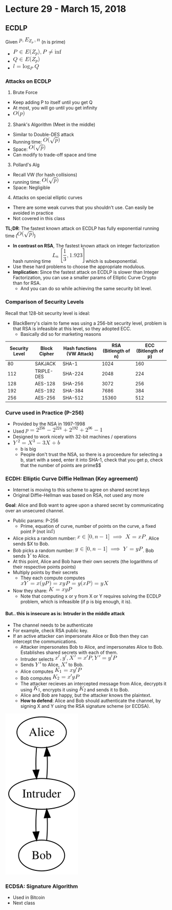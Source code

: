 # Lecture 29 - March 15, 2018

## ECDLP
Given ![latex-1730a1eb-622f-4976-b557-7901b6dbb6a6](data/lecture29/latex-1730a1eb-622f-4976-b557-7901b6dbb6a6.png) (n is prime)
- ![latex-fd201c53-d1dc-4fe1-8b3a-469cd40fe498](data/lecture29/latex-fd201c53-d1dc-4fe1-8b3a-469cd40fe498.png)
- ![latex-4974128b-8e08-440b-808f-311280355cdf](data/lecture29/latex-4974128b-8e08-440b-808f-311280355cdf.png)
- ![latex-75de08db-c397-433f-9fc3-3e9ae3205f66](data/lecture29/latex-75de08db-c397-433f-9fc3-3e9ae3205f66.png)

### Attacks on ECDLP
1. Brute Force
  - Keep adding P to itself until you get Q
  - At most, you will go until you get infinity
  - ![latex-caf0af4e-2243-4c3e-b2cb-d517a1ba584b](data/lecture29/latex-caf0af4e-2243-4c3e-b2cb-d517a1ba584b.png)
2. Shank's Algorithm (Meet in the middle)
  - Similar to Double-DES attack
  - Running time: ![latex-39c79559-1fa6-4ca3-a915-82f66eb3940e](data/lecture29/latex-39c79559-1fa6-4ca3-a915-82f66eb3940e.png)
  - Space: ![latex-41bbd130-efb0-4837-a10c-3855bef56c08](data/lecture29/latex-41bbd130-efb0-4837-a10c-3855bef56c08.png)
  - Can modify to trade-off space and time
3. Pollard's Alg
  - Recall VW (for hash collisions)
  - running time: ![latex-382e7fac-0c59-4510-bd9c-526caab28af3](data/lecture29/latex-382e7fac-0c59-4510-bd9c-526caab28af3.png)
  - Space: Negligible
4. Attacks on special elliptic curves
  - There are some weak curves that you shouldn't use. Can easily be avoided in practice
  - Not covered in this class

**TL;DR**: The fastest known attack on ECDLP has fully exponential running time (![latex-b5c3f98a-5739-491b-b78a-88623ff5030a](data/lecture29/latex-b5c3f98a-5739-491b-b78a-88623ff5030a.png))
- **In contrast on RSA**, The fastest known attack on integer factorization hash running time ![latex-06f6afdf-3a7e-4fd2-a0bc-38fd65b0d9d2](data/lecture29/latex-06f6afdf-3a7e-4fd2-a0bc-38fd65b0d9d2.png) which is subexponential.
- Use these hard problems to choose the appropriate modulous.
- **Implication:** Since the fastest attack on ECDLP is slower than Integer Factorization, you can use a smaller params of Elliptic Curve Crypto than for RSA.
  - And you can do so while achieving the same security bit level.

### Comparison of Security Levels

Recall that 128-bit security level is ideal:
- BlackBerry's claim to fame was using a 256-bit security level, problem is that RSA is infeasible at this level, so they adopted ECC.
  - Basically did so for marketing reasons

| Security Level | Block Cipher | Hash functions (VW Attack) | RSA (Bitlength of n) | ECC (Bitlength of p) |
|-|-|-|-|-|
| 80 | SAKJACK | SHA-1 | 1024 | 160 |
| 112| TRIPLE-DES | SHA-224 | 2048 | 224 |
| 128 | AES-128 | SHA-256 | 3072 | 256 |
| 192 | AES-192 | SHA-384 | 7686 | 384 |
| 256 | AES-256 | SHA-512 | 15360 | 512 |

### Curve used in Practice (P-256)
- Provided by the NSA in 1997-1998
- Used ![latex-58ef94f5-8b45-427d-8d87-a49400383d31](data/lecture29/latex-58ef94f5-8b45-427d-8d87-a49400383d31.png)
- Designed to work nicely with 32-bit machines / operations
- ![latex-4a469a38-88f8-4e5e-a95f-078d2c227328](data/lecture29/latex-4a469a38-88f8-4e5e-a95f-078d2c227328.png)
  - b is big
  - People don't trust the NSA, so there is a proceedure for selecting a b, start with a seed, enter it into SHA-1, check that you get p, check that the number of points are prime$$

### ECDH: Elliptic Curve Diffie Hellman (Key agreement)
- Internet is moving to this scheme to agree on shared secret keys
- Original Diffie-Hellman was based on RSA, not used any more

**Goal**: Alice and Bob want to agree upon a shared secret by communicating over an unsecured channel.
- Public params: P-256
  - Prime, equation of curve, number of points on the curve, a fixed point P (not ![latex-2c2080ee-ff2e-4f9c-91e5-bf51ec2f572d](data/lecture29/latex-2c2080ee-ff2e-4f9c-91e5-bf51ec2f572d.png))
- Alice picks a random number: ![latex-aba447ea-35e3-480b-ae40-0659231c8fd0](data/lecture29/latex-aba447ea-35e3-480b-ae40-0659231c8fd0.png). Alice sends $$X$ to Bob.
- Bob picks a random number: ![latex-ef7e7734-634c-4346-ba44-55e7aaa3e256](data/lecture29/latex-ef7e7734-634c-4346-ba44-55e7aaa3e256.png). Bob sends ![latex-20645c2d-de1e-42de-bbca-1f2e44c4cd3c](data/lecture29/latex-20645c2d-de1e-42de-bbca-1f2e44c4cd3c.png) to Alice.
- At this point, Alice and Bob have their own secrets (the logarithms of their respective points points)
- Multiply points by their secrets
  - They each compute computes ![latex-a1956095-3310-46cd-a0c9-6dfffaf53a08](data/lecture29/latex-a1956095-3310-46cd-a0c9-6dfffaf53a08.png)
- Now they share: ![latex-8b4abfe0-eb4b-4da2-b4d2-a3e5261c4ff9](data/lecture29/latex-8b4abfe0-eb4b-4da2-b4d2-a3e5261c4ff9.png)
  - Note that computing x or y from X or Y requires solving the ECDLP problem, which is infeasible (if p is big enough, it is).

#### But.. this is insecure as is: Intruder in the middle attack
- The channel needs to be authenticate
- For example, check RSA public key.
- If an active attacker can impersonate Alice or Bob then they can intercept the communications.
  - Attacker impersonates Bob to Alice, and impersonates Alice to Bob. Establishes shared secrets with each of them.
  - Intruder selects ![latex-19d99805-9be4-4455-9af2-06130cae6efa](data/lecture29/latex-19d99805-9be4-4455-9af2-06130cae6efa.png)
  - Sends ![latex-6cff2578-b66e-489e-80dd-53870b84a0e7](data/lecture29/latex-6cff2578-b66e-489e-80dd-53870b84a0e7.png) to Alice, ![latex-5ba48c3c-e8af-4f52-811c-aa143848cc6b](data/lecture29/latex-5ba48c3c-e8af-4f52-811c-aa143848cc6b.png) to Bob.
  - Alice computes ![latex-35a5467f-d9cc-44f4-9f51-ffda830f95f6](data/lecture29/latex-35a5467f-d9cc-44f4-9f51-ffda830f95f6.png)
  - Bob computes ![latex-05c95e0e-e89b-4a7e-a443-a35e8d73ad1e](data/lecture29/latex-05c95e0e-e89b-4a7e-a443-a35e8d73ad1e.png)
  - The attacker recieves an intercepted message from Alice, decrypts it using ![latex-e8d27a72-a786-4f57-8060-928a2ccda48c](data/lecture29/latex-e8d27a72-a786-4f57-8060-928a2ccda48c.png), encrypts it using ![latex-fcfd8883-68fb-4abe-bebe-cacbe3a3751a](data/lecture29/latex-fcfd8883-68fb-4abe-bebe-cacbe3a3751a.png) and sends it to Bob.
  - Alice and Bob are happy, but the attacker knows the plaintext.
  - **How to defend**: Alice and Bob should authenticate the channel, by signing X and Y using the RSA signature scheme (or ECDSA).


![graph-621620fe-a4d3-4424-b603-8db4db72f152](data/lecture29/graph-621620fe-a4d3-4424-b603-8db4db72f152.svg)

### ECDSA: Signature Algorithm
- Used in Bitcoin
- Next class

